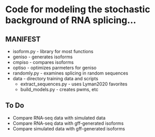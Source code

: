 # Code for modeling the stochastic background of RNA splicing...

## MANIFEST ##

+ isoform.py - library for most functions
+ geniso - generates isoforms
+ cmpiso - compares isoforms
+ optiso - optimizes parmeters for geniso
+ randomly.py - examines splicing in random sequences
+ data - directory training data and scripts
	+ extract_sequences.py - uses Lyman2020 favorites
	+ build_models.py - creates pwms, etc

## To Do ##

- Compare RNA-seq data with simulated data
- Compare RNA-seq data with gff-generated isoforms
- Compare simulated data with gff-generated isoforms
